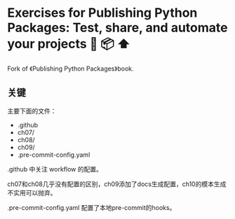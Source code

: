# Exercises for Publishing Python Packages: Test, share, and automate your projects 🐍 📦 ⬆️

Fork of 《Publishing Python Packages》book.

## 关键

主要下面的文件：

- .github
- ch07/
- ch08/
- ch09/
- .pre-commit-config.yaml

.github 中关注 workflow 的配置。

ch07和ch08几乎没有配置的区别，ch09添加了docs生成配置，ch10的模本生成不实用可以抛弃。

.pre-commit-config.yaml 配置了本地pre-commit的hooks。
